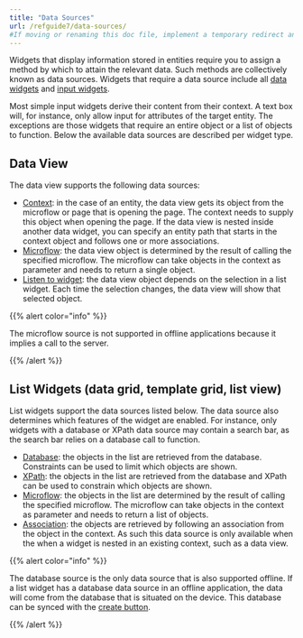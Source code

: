 ```yaml
---
title: "Data Sources"
url: /refguide7/data-sources/
#If moving or renaming this doc file, implement a temporary redirect and let the respective team know they should update the URL in the product. See Mapping to Products for more details.
---
```



Widgets that display information stored in entities require you to assign a method by which to attain the relevant data. Such methods are collectively known as data sources. Widgets that require a data source include all [data widgets](/refguide7/data-widgets/) and [input widgets](/refguide7/input-widgets/).

Most simple input widgets derive their content from their context. A text box will, for instance, only allow input for attributes of the target entity. The exceptions are those widgets that require an entire object or a list of objects to function. Below the available data sources are described per widget type.

## Data View

The data view supports the following data sources:

*   [Context](/refguide7/entity-path-source/): in the case of an entity, the data view gets its object from the microflow or page that is opening the page. The context needs to supply this object when opening the page. If the data view is nested inside another data widget, you can specify an entity path that starts in the context object and follows one or more associations.
*   [Microflow](/refguide7/microflow-source/): the data view object is determined by the result of calling the specified microflow. The microflow can take objects in the context as parameter and needs to return a single object.
*   [Listen to widget](/refguide7/listen-to-grid-source/): the data view object depends on the selection in a list widget. Each time the selection changes, the data view will show that selected object.

{{% alert color="info" %}}

The microflow source is not supported in offline applications because it implies a call to the server.

{{% /alert %}}

## List Widgets (data grid, template grid, list view)

List widgets support the data sources listed below. The data source also determines which features of the widget are enabled. For instance, only widgets with a database or XPath data source may contain a search bar, as the search bar relies on a database call to function.

*   [Database](/refguide7/database-source/): the objects in the list are retrieved from the database. Constraints can be used to limit which objects are shown. 
*   [XPath](/refguide7/xpath-source/): the objects in the list are retrieved from the database and XPath can be used to constrain which objects are shown.
*   [Microflow](/refguide7/microflow-source/): the objects in the list are determined by the result of calling the specified microflow. The microflow can take objects in the context as parameter and needs to return a list of objects.
*   [Association](/refguide7/association-source/): the objects are retrieved by following an association from the object in the context. As such this data source is only available when the when a widget is nested in an existing context, such as a data view. 

{{% alert color="info" %}}

The database source is the only data source that is also supported offline. If a list widget has a database data source in an offline application, the data will come from the database that is situated on the device. This database can be synced with the [create button](/refguide7/new-button/).

{{% /alert %}}
